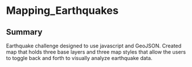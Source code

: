 # Mapping_Earthquakes
## Summary
Earthquake challenge designed to use javascript and GeoJSON. Created map that holds three base layers and three map styles that allow the users to toggle back and forth to visually analyze earthquake data.
